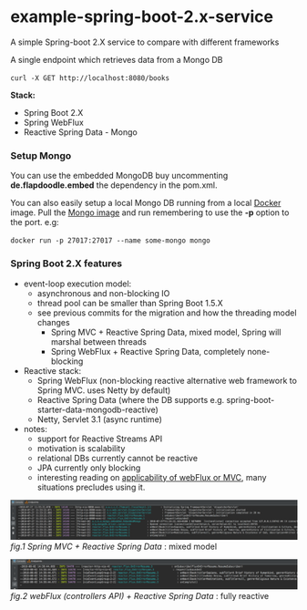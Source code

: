 # example-spring-boot-2.x-service
A simple Spring-boot 2.X service to compare with different frameworks

A single endpoint which retrieves data from a Mongo DB

`curl -X GET http://localhost:8080/books`

**Stack:**
- Spring Boot 2.X
- Spring WebFlux
- Reactive Spring Data - Mongo

### Setup Mongo

You can use the embedded MongoDB buy uncommenting **de.flapdoodle.embed** the dependency in the pom.xml.

You can also easily setup a local Mongo DB running from a local [Docker](https://www.docker.com/docker-mac) image. Pull the [Mongo image](https://hub.docker.com/_/mongo/) and run remembering to use the **-p** option to the port. e.g:

`docker run -p 27017:27017 --name some-mongo mongo`

### Spring Boot 2.X features
* event-loop execution model:
    - asynchronous and non-blocking IO
    - thread pool can be smaller than Spring Boot 1.5.X
    - see previous commits for the migration and how the threading model changes
        - Spring MVC + Reactive Spring Data, mixed model, Spring will marshal between threads
        - Spring WebFlux + Reactive Spring Data, completely none-blocking
* Reactive stack:
    - Spring WebFlux (non-blocking reactive alternative web framework to Spring MVC. uses Netty by default)
    - Reactive Spring Data (where the DB supports e.g. spring-boot-starter-data-mongodb-reactive)
    - Netty, Servlet 3.1 (async runtime)
* notes:
    - support for Reactive Streams API
    - motivation is scalability
    - relational DBs currently cannot be reactive
    - JPA currently only blocking
    - interesting reading on [applicability of webFlux or MVC](https://docs.spring.io/spring/docs/current/spring-framework-reference/web-reactive.html#webflux-framework-choice), many situations precludes using it.

![springMvc_reactiveSpringData_handling.png](springMvc_reactiveSpringData_handling.png)
_fig.1 Spring MVC + Reactive Spring Data_ : mixed model

![webFlux_controllers_reactiveSpringData_handling.png](webFlux_controllers_reactiveSpringData_handling.png)
_fig.2 webFlux (controllers API) + Reactive Spring Data_ : fully reactive